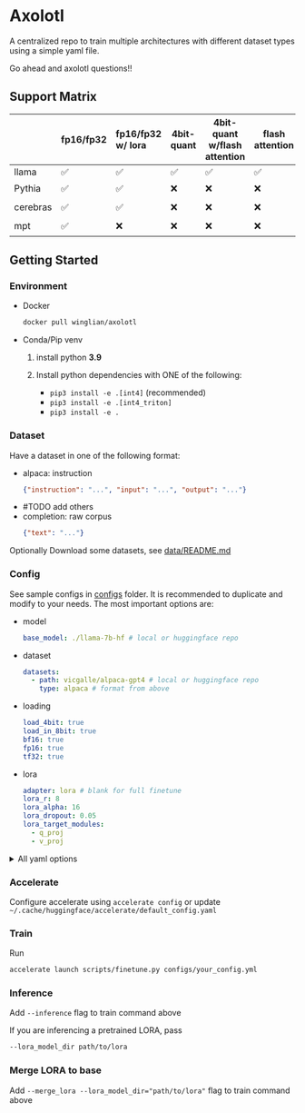 # Axolotl

A centralized repo to train multiple architectures with different dataset types using a simple yaml file.

Go ahead and axolotl questions!!

## Support Matrix

|          | fp16/fp32 | fp16/fp32 w/ lora | 4bit-quant | 4bit-quant w/flash attention | flash attention | xformers attention |
|----------|:----------|:------------------|------------|------------------------------|-----------------|--------------------|
| llama    | ✅         | ✅                 | ✅          | ✅                            | ✅               | ✅                  |
| Pythia   | ✅         | ✅                 | ❌          | ❌                            | ❌               | ❓                  |
| cerebras | ✅         | ✅                 | ❌          | ❌                            | ❌               | ❓                  |
| mpt      | ✅         | ❌                 | ❌          | ❌                            | ❌               | ❓                  |


## Getting Started

### Environment

- Docker 
  ```bash
  docker pull winglian/axolotl
  ```

- Conda/Pip venv
  1. install python **3.9**

  2. Install python dependencies with ONE of the following:
      - `pip3 install -e .[int4]` (recommended)
      - `pip3 install -e .[int4_triton]`
      - `pip3 install -e .`

### Dataset

Have a dataset in one of the following format:

- alpaca: instruction
  ```json
  {"instruction": "...", "input": "...", "output": "..."}
  ```
- #TODO add others
- completion: raw corpus
  ```json
  {"text": "..."}
  ```

Optionally Download some datasets, see [data/README.md](data/README.md)

### Config

See sample configs in [configs](configs) folder. It is recommended to duplicate and modify to your needs. The most important options are:

- model
  ```yaml
  base_model: ./llama-7b-hf # local or huggingface repo
  ```

- dataset
  ```yaml
  datasets:
    - path: vicgalle/alpaca-gpt4 # local or huggingface repo
      type: alpaca # format from above
  ```

- loading
  ```yaml
  load_4bit: true
  load_in_8bit: true
  bf16: true
  fp16: true
  tf32: true
  ```

- lora
  ```yaml
  adapter: lora # blank for full finetune
  lora_r: 8
  lora_alpha: 16
  lora_dropout: 0.05
  lora_target_modules:
    - q_proj
    - v_proj
  ```

<details>

<summary>All yaml options</summary>

```yaml
# this is the huggingface model that contains *.pt, *.safetensors, or *.bin files
# this can also be a relative path to a model on disk
base_model: ./llama-7b-hf
# you can specify an ignore pattern if the model repo contains more than 1 model type (*.pt, etc)
base_model_ignore_patterns:
# if the base_model repo on hf hub doesn't include configuration .json files,
# you can set that here, or leave this empty to default to base_model
base_model_config: ./llama-7b-hf
# If you want to specify the type of model to load, AutoModelForCausalLM is a good choice too
model_type: AutoModelForCausalLM
# Corresponding tokenizer for the model AutoTokenizer is a good choice
tokenizer_type: AutoTokenizer

# whether you are training a 4-bit quantized model
load_4bit: true
gptq_groupsize: 128 # group size
gptq_model_v1: false # v1 or v2

# this will attempt to quantize the model down to 8 bits and use adam 8 bit optimizer
load_in_8bit: true

# Use CUDA bf16
bf16: true
# Use CUDA fp16
fp16: true
# Use CUDA tf32
tf32: true

# a list of one or more datasets to finetune the model with
datasets:
  # this can be either a hf dataset, or relative path
  - path: vicgalle/alpaca-gpt4
  # The type of prompt to use for training. [alpaca, sharegpt, gpteacher, oasst, reflection]
    type: alpaca
# axolotl attempts to save the dataset as an arrow after packing the data together so
# subsequent training attempts load faster, relative path
dataset_prepared_path: data/last_run_prepared
# How much of the dataset to set aside as evaluation. 1 = 100%, 0.50 = 50%, etc
val_set_size: 0.04

# the maximum length of an input to train with, this should typically be less than 2048
# as most models have a token/context limit of 2048
sequence_len: 2048
# max sequence length to concatenate training samples together up to
# inspired by StackLLaMA. see https://huggingface.co/blog/stackllama#supervised-fine-tuning
max_packed_sequence_len: 1024

# if you want to use lora, leave blank to train all parameters in original model
adapter: lora
# if you already have a lora model trained that you want to load, put that here
# lora hyperparameters
lora_model_dir:
lora_r: 8
lora_alpha: 16
lora_dropout: 0.05
lora_target_modules:
  - q_proj
  - v_proj
#  - k_proj
#  - o_proj
#  - gate_proj
#  - down_proj
#  - up_proj
lora_modules_to_save:
#  - embed_tokens
#  - lm_head
lora_out_dir: # TODO: explain
lora_fan_in_fan_out: false

# wandb configuration if you're using it
wandb_project:
wandb_watch:
wandb_run_id:
wandb_log_model: # 'checkpoint'

# where to save the finsihed model to
output_dir: ./completed-model

# training hyperparameters
batch_size: 8
micro_batch_size: 2
eval_batch_size: 2
num_epochs: 3
warmup_steps: 100
learning_rate: 0.00003
logging_steps:

# whether to mask out or include the human's prompt from the training labels
train_on_inputs: false
# don't use this, leads to wonky training (according to someone on the internet)
group_by_length: false

# does not work with current implementation of 4-bit LoRA
gradient_checkpointing: false

# stop training after this many evaluation losses have increased in a row
# https://huggingface.co/transformers/v4.2.2/_modules/transformers/trainer_callback.html#EarlyStoppingCallback
early_stopping_patience: 3
# specify a scheduler to use with the optimizer. only one_cycle is supported currently
lr_scheduler:
# specify optimizer
optimizer:
# specify weight decay
weight_decay:

# whether to use xformers attention patch https://github.com/facebookresearch/xformers:
xformers_attention:
# whether to use flash attention patch https://github.com/HazyResearch/flash-attention:
flash_attention:

# resume from a specific checkpoint dir
resume_from_checkpoint:
# if resume_from_checkpoint isn't set and you simply want it to start where it left off
# be careful with this being turned on between different models
auto_resume_from_checkpoints: false

# don't mess with this, it's here for accelerate and torchrun
local_rank:
# add or change special tokens

special_tokens:
  # bos_token: "<s>"
  # eos_token: "</s>"
  # unk_token: "<unk>"

# FSDP
fsdp:
fsdp_config:

# Deepspeed
deepspeed:

# TODO
torchdistx_path:

# Debug mode
debug:
```

</details>

### Accelerate

Configure accelerate using `accelerate config` or update `~/.cache/huggingface/accelerate/default_config.yaml`

### Train

Run
```bash
accelerate launch scripts/finetune.py configs/your_config.yml
```

### Inference

Add `--inference` flag to train command above

If you are inferencing a pretrained LORA, pass 
```bash
--lora_model_dir path/to/lora
```

### Merge LORA to base

Add `--merge_lora --lora_model_dir="path/to/lora"` flag to train command above

